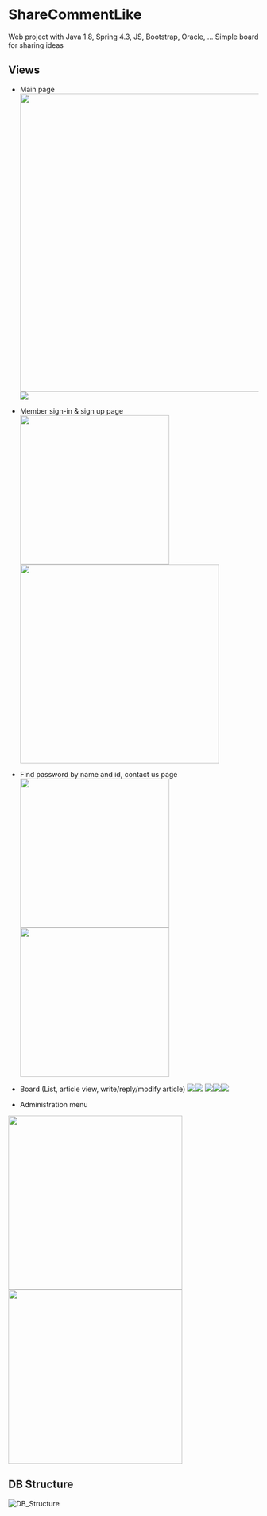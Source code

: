 # ShareCommentLike
Web project with Java 1.8, Spring 4.3, JS, Bootstrap, Oracle, ...
Simple board for sharing ideas


## Views

* Main page
<img src="https://user-images.githubusercontent.com/42129707/106534571-bf2df980-6537-11eb-8fb3-3c6ff519433b.png" width="600px"><img src="https://user-images.githubusercontent.com/42129707/106534588-c7863480-6537-11eb-986d-120f61797330.png">


* Member sign-in & sign up page
<img src="https://user-images.githubusercontent.com/42129707/106534601-cf45d900-6537-11eb-9f18-fd34d4cef274.png" width="300px"><img src="https://user-images.githubusercontent.com/42129707/106534627-dd93f500-6537-11eb-91df-3e4accca217c.png" width="400px">

* Find password by name and id, contact us page
<img src="https://user-images.githubusercontent.com/42129707/106534637-e2f13f80-6537-11eb-86b6-8bf79d8492c8.png" width="300px"><img src="https://user-images.githubusercontent.com/42129707/106534644-e8e72080-6537-11eb-8be2-39e6adb2b08e.png" width="300px">

* Board (List, article view, write/reply/modify article)
<img src="https://user-images.githubusercontent.com/42129707/106534660-f00e2e80-6537-11eb-814c-c67456ad2bb9.png"><img src="https://user-images.githubusercontent.com/42129707/106534691-fd2b1d80-6537-11eb-8fd1-6fdcfb48a0bf.png">
<img src="https://user-images.githubusercontent.com/42129707/106534707-061bef00-6538-11eb-852b-341ebb315e14.png"><img src="https://user-images.githubusercontent.com/42129707/106535838-74fa4780-653a-11eb-8af3-162d35ae14a4.png"><img src="https://user-images.githubusercontent.com/42129707/106535848-7b88bf00-653a-11eb-8d45-f094989f3b4f.png">

* Administration menu
<img src="https://user-images.githubusercontent.com/42129707/106534744-18962880-6538-11eb-8228-c0f05a28e1e7.png" width="350px">
<img src="https://user-images.githubusercontent.com/42129707/106534746-1a5fec00-6538-11eb-8941-55149925154e.png" width="350px">

## DB Structure
![DB_Structure](https://user-images.githubusercontent.com/42129707/106534718-0b793980-6538-11eb-9735-b6e483c6ce04.png)
